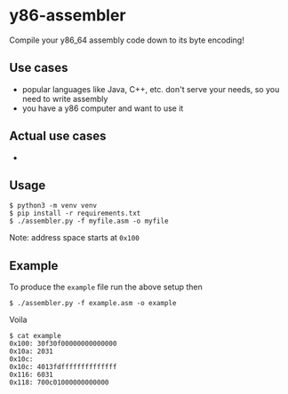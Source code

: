# y86-assembler
Compile your y86_64 assembly code down to its byte encoding!

## Use cases
- popular languages like Java, C++, etc. don't serve your needs, so you need to write assembly
- you have a y86 computer and want to use it

## Actual use cases
- 

## Usage
```
$ python3 -m venv venv
$ pip install -r requirements.txt
$ ./assembler.py -f myfile.asm -o myfile
```
Note: address space starts at `0x100`

## Example
To produce the `example` file run the above setup then
```
$ ./assembler.py -f example.asm -o example
```
Voila
```
$ cat example
0x100: 30f30f00000000000000
0x10a: 2031
0x10c:
0x10c: 4013fdffffffffffffff
0x116: 6031
0x118: 700c01000000000000
```
